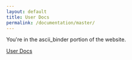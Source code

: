 ```yaml
---
layout: default
title: User Docs
permalink: /documentation/master/
---
```


You're in the ascii_binder portion of the website.

[User Docs](welcome/)
